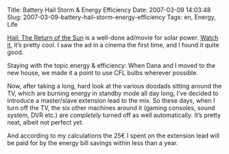 Title: Battery Hail Storm & Energy Efficiency
Date: 2007-03-09 14:03:48
Slug: 2007-03-09-battery-hail-storm-energy-efficiency
Tags: en, Energy, Life


[Hail: The Return of the Sun][1] is a well-done ad/movie for solar power.
[Watch it][1], it’s pretty cool. I saw the ad in a cinema the first time, and
I found it quite good.

Staying with the topic energy & efficiency: When Dana and I moved to the new
house, we made it a point to use CFL bulbs wherever possible.

Now, after taking a long, hard look at the various doodads sitting around the
TV, which are burning energy in standby mode all day long, I’ve decided to
introduce a master/slave extension lead to the mix. So these days, when I turn
off the TV, the six other machines around it (gaming consoles, sound system,
DVR etc.) are _completely_ turned off as well automatically. It’s pretty neat,
albeit not perfect yet.

And according to my calculations the 25€ I spent on the extension lead will be
paid for by the energy bill savings within less than a year.

   [1]: http://www.hail-movie.com/files/index_e.html
